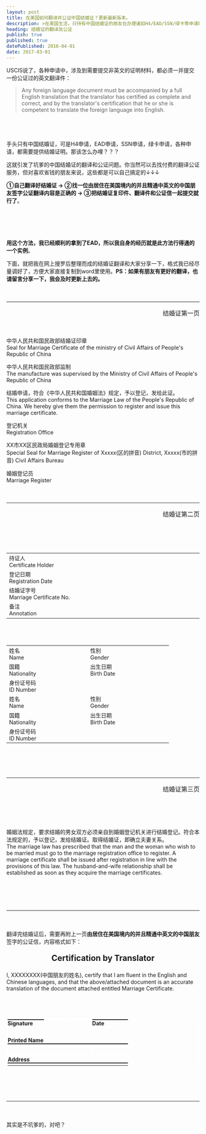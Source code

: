 ```yaml
---
layout: post
title: 在美国如何翻译并公证中国结婚证？更新最新版本。
description: >在美国生活，只持有中国结婚证的朋友在办理诸如H4/EAD/SSN/绿卡等申请时，需要提交婚姻证明材料改怎么办呢？其实很简单，只需要自己翻译结婚证再找一位中国朋友签字公证即可。这片文章就是分享结婚证上内容的翻译，以及公证信的内容及格式……
heading: 结婚证的翻译及公证
publish: true
published: true
datePublished: 2016-04-01
date: 2017-03-01
---
```


<span class="dropcap">U</span>SCIS说了，各种申请中，涉及到需要提交非英文的证明材料，都必须一并提交一份公证过的英文翻译件：

<blockquote>
Any foreign language document must be accompanied by a full English translation that the translator has certified as complete and correct, and by the translator's certification that he or she is competent to translate the foreign language into English.
</blockquote>

<p style="margin-bottom:70px"></p>

手头只有中国结婚证，可是H4申请，EAD申请，SSN申请，绿卡申请，各种申请，都需要提供结婚证明。那该怎么办哩？？？

这就引发了坑爹的中国结婚证的翻译和公证问题。你当然可以去找付费的翻译公证服务，但对喜欢省钱的朋友来说，这些都是可以自己搞定的↓↓↓

**①自己翻译好结婚证 → ②找一位由居住在美国境内的并且精通中英文的中国朋友签字公证翻译内容是正确的 → ③把结婚证复印件、翻译件和公证信一起提交就行了**。

<p style="margin-bottom:90px"></p>

**用这个方法，我已经顺利的拿到了EAD，所以我自身的经历就是此方法行得通的一个实例**。

下面，就把我在网上搜罗后整理而成的结婚证翻译和大家分享一下，格式我已经尽量调好了，方便大家直接复制到word里使用。**PS：如果有朋友有更好的翻译，也请留言分享一下，我会及时更新上去的。**

<p style="margin-bottom:50px"></p>

***

<p style="margin-bottom:50px;text-align:right;font-size:medium">结婚证第一页</p>

中华人民共和国民政部结婚证印章<br>
Seal for Marriage Certificate of the ministry of Civil Affairs of People's Republic of China

中华人民共和国民政部监制<br>
The manufacture was supervised by the Ministry of Civil Affairs of People's Republic of China

结婚申请，符合《中华人民共和国婚姻法》规定，予以登记，发给此证。<br>
This application conforms to the Marriage Law of the People's Republic of China. We hereby give them the permission to register and issue this marriage certificate.

登记机关<br>
Registration Office

XX市XX区民政局婚姻登记专用章<br>
Special Seal for Marriage Register of Xxxxx(区的拼音) District, Xxxxx(市的拼音) Civil Affairs Bureau

婚姻登记员<br>
Marriage Register

<p style="margin-bottom:50px;"></p>

***

<p style="margin-bottom:90px;text-align:right;font-size:medium">结婚证第二页</p>

<table style="font-size:100%">
<tbody>
<tr>
<td width="30%">
持证人<br>
Certificate Holder
</td>
</tr>
<tr>
<td>
登记日期<br>
Registration Date
</td>
</tr>
<tr>
<td>
结婚证字号<br>
Marriage Certificate No.
</td>
</tr>
<tr>
<td>
备注<br>
Annotation
</td>
</tr>
</tbody>
</table>

<p style="margin-bottom:70px"></p>

<table style="font-size:100%">
<tbody>
<tr>
<td width="20%">
姓名<br>
Name
</td>
<td width="20%">
性别<br>
Gender
</td>
</tr>
<tr>
<td>
国籍<br>
Nationality
</td>
<td>
出生日期<br>
Birth Date
</td>
</tr>
<tr>
<td>
身份证号码<br>
ID Number
</td>
<td>
</td>
</tr>
<tr>
<td>
姓名<br>
Name
</td>
<td>
性别<br>
Gender
</td>
</tr>
<tr>
<td>
国籍<br>
Nationality
</td>
<td>
出生日期<br>
Birth Date
</td>
</tr>
<tr>
<td>
身份证号码<br>
ID Number
</td>
<td>
</td>
</tr>
</tbody>
</table>

<p style="margin-bottom:90px"></p>

***

<p style="margin-bottom:90px;text-align:right;font-size:medium">结婚证第三页</p>

婚姻法规定，要求结婚的男女双方必须亲自到婚姻登记机关进行结婚登记。符合本法规定的，予以登记，发给结婚证。取得结婚证，即确立夫妻关系。<br>
The marriage law has prescribed that the man and the woman who wish to be married must go to the marriage registration office to register. A marriage certificate shall be issued after registration in line with the provisions of this law. The husband-and-wife relationship shall be established as soon as they acquire the marriage certificates.

<p style="margin-bottom:90px"></p>

***

<p style="margin-bottom:50px"></p>

翻译完结婚证后，需要再附上一页**由居住在美国境内的并且精通中英文的中国朋友**签字的公证信，内容格式如下：

<p style="text-align:center;font-size:150%"><strong>Certification by Translator</strong></p>
<p>I, XXXXXXXX(中国朋友的姓名), certify that I am fluent in the English and Chinese languages, and that the above/attached document is an accurate translation of the document attached entitled Marriage Certificate.</p>

<p style="margin-bottom:70px"></p>

<table style="border:2px solid white;font-size:100%">
<tbody>
<tr>
<td style="border-top:2px solid;padding:0px" width="30%">
<strong>Signature</strong>
</td>
<td style="border:2px solid white">
</td>
<td style="border:2px solid white">
</td>
<td style="border-top:2px solid;padding:0px" width="30%">
<strong>Date</strong>
</td>
</tr>
<tr>
<td style="border:2px solid white">
<br>
</td>
<td style="border:2px solid white">
</td>
<td style="border:2px solid white">
</td>
<td style="border:2px solid white">
</td>
</tr>
<tr>
<td style="border:1px solid white;padding:0px">
<strong>Printed Name</strong>
</td>
<td style="border:1px solid white">
</td>
<td style="border:1px solid white">
</td>
<td style="border:1px solid white">
</td>
</tr>
<tr>
<td style="border-top:2px solid">
</td>
<td style="border-top:2px solid">
</td>
<td style="border-top:2px solid">
</td>
<td style="border-top:2px solid">
</td>
</tr>
<tr>
<td style="border:2px solid white">
<br>
</td>
<td style="border:2px solid white">
</td>
<td style="border:2px solid white">
</td>
<td style="border:2px solid white">
</td>
</tr>
<tr>
<td style="border:1px solid white;padding:0px">
<strong>Address</strong>
</td>
<td style="border:1px solid white">
</td>
<td style="border:1px solid white">
</td>
<td style="border:1px solid white">
</td>
</tr>
<tr>
<td style="border-top:2px solid">
</td>
<td style="border-top:2px solid">
</td>
<td style="border-top:2px solid">
</td>
<td style="border-top:2px solid">
</td>
</tr>
</tbody>
</table>


<p style="margin-bottom:90px"></p>

***

<p style="margin-bottom:50px"></p>

其实是不坑爹的，对吧？

<p style="margin-bottom:70px"></p>
